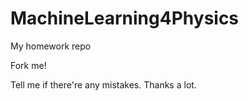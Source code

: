 # MachineLearning4Physics
My homework repo

Fork me!

Tell me if there're any mistakes. Thanks a lot.